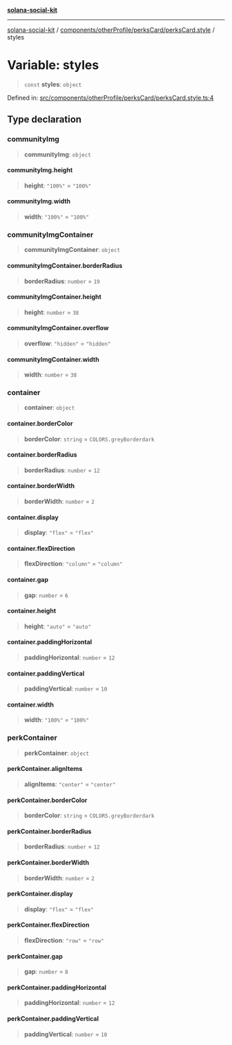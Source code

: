[**solana-social-kit**](../../../../../README.md)

***

[solana-social-kit](../../../../../README.md) / [components/otherProfile/perksCard/perksCard.style](../README.md) / styles

# Variable: styles

> `const` **styles**: `object`

Defined in: [src/components/otherProfile/perksCard/perksCard.style.ts:4](https://github.com/SendArcade/solana-social-starter/blob/98f94bb63d3814df24512365f6ae706d273e698f/src/components/otherProfile/perksCard/perksCard.style.ts#L4)

## Type declaration

### communityImg

> **communityImg**: `object`

#### communityImg.height

> **height**: `"100%"` = `"100%"`

#### communityImg.width

> **width**: `"100%"` = `"100%"`

### communityImgContainer

> **communityImgContainer**: `object`

#### communityImgContainer.borderRadius

> **borderRadius**: `number` = `19`

#### communityImgContainer.height

> **height**: `number` = `38`

#### communityImgContainer.overflow

> **overflow**: `"hidden"` = `"hidden"`

#### communityImgContainer.width

> **width**: `number` = `38`

### container

> **container**: `object`

#### container.borderColor

> **borderColor**: `string` = `COLORS.greyBorderdark`

#### container.borderRadius

> **borderRadius**: `number` = `12`

#### container.borderWidth

> **borderWidth**: `number` = `2`

#### container.display

> **display**: `"flex"` = `"flex"`

#### container.flexDirection

> **flexDirection**: `"column"` = `"column"`

#### container.gap

> **gap**: `number` = `6`

#### container.height

> **height**: `"auto"` = `"auto"`

#### container.paddingHorizontal

> **paddingHorizontal**: `number` = `12`

#### container.paddingVertical

> **paddingVertical**: `number` = `10`

#### container.width

> **width**: `"100%"` = `"100%"`

### perkContainer

> **perkContainer**: `object`

#### perkContainer.alignItems

> **alignItems**: `"center"` = `"center"`

#### perkContainer.borderColor

> **borderColor**: `string` = `COLORS.greyBorderdark`

#### perkContainer.borderRadius

> **borderRadius**: `number` = `12`

#### perkContainer.borderWidth

> **borderWidth**: `number` = `2`

#### perkContainer.display

> **display**: `"flex"` = `"flex"`

#### perkContainer.flexDirection

> **flexDirection**: `"row"` = `"row"`

#### perkContainer.gap

> **gap**: `number` = `8`

#### perkContainer.paddingHorizontal

> **paddingHorizontal**: `number` = `12`

#### perkContainer.paddingVertical

> **paddingVertical**: `number` = `10`
